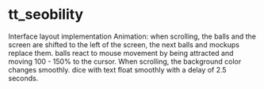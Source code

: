 # tt_seobility
Interface layout implementation Animation: when scrolling, the balls and the screen are shifted to the left of the screen, the next balls and mockups replace them. balls react to mouse movement by being attracted and moving 100 - 150% to the cursor. When scrolling, the background color changes smoothly. dice with text float smoothly with a delay of 2.5 seconds.
